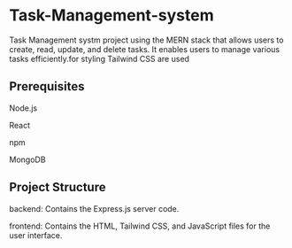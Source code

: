 # Task-Management-system
Task Management systm project  using the MERN stack that allows users to
create, read, update, and delete tasks. It enables  users to manage various tasks efficiently.for styling Tailwind CSS are used

## Prerequisites
Node.js

React

npm

MongoDB

## Project Structure
backend: Contains the Express.js server code.

frontend: Contains the HTML, Tailwind CSS, and JavaScript files for the user interface.
